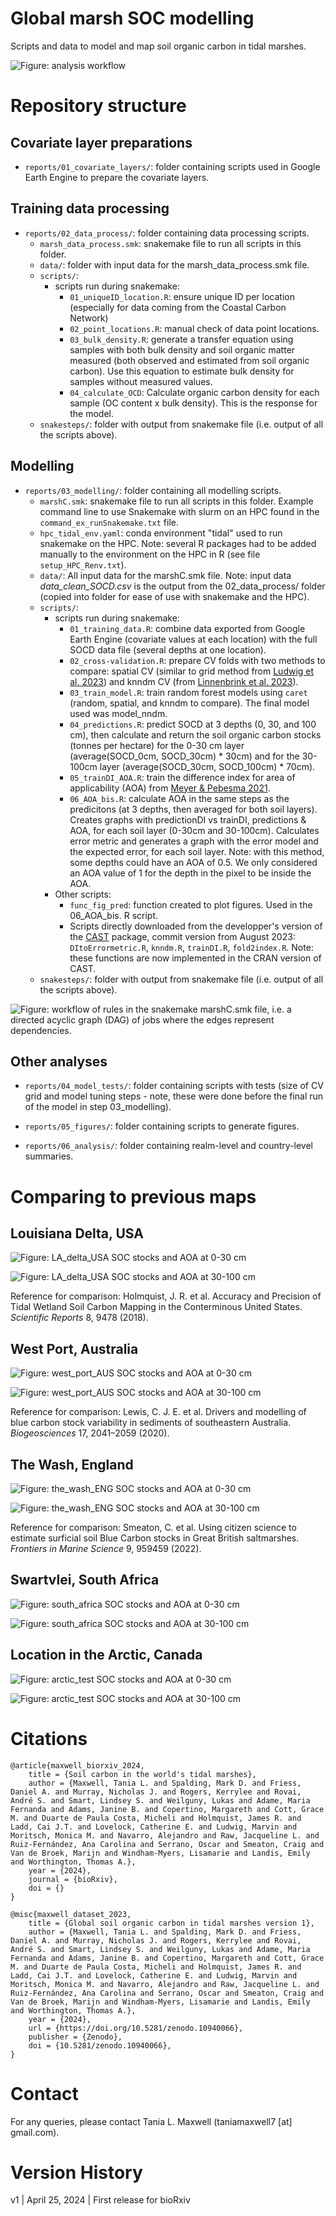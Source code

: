 # Global marsh SOC modelling 
Scripts and data to model and map soil organic carbon in tidal marshes. 

![Figure: analysis workflow](map_workflow_2023-09-22.png)


# Repository structure

## Covariate layer preparations
- `reports/01_covariate_layers/`: folder containing scripts used in Google Earth Engine to prepare the covariate layers. 

## Training data processing 

- `reports/02_data_process/`: folder containing data processing scripts.
    - `marsh_data_process.smk`: snakemake file to run all scripts in this folder. 
    - `data/`: folder with input data for the marsh_data_process.smk file. 
    - `scripts/`: 
        - scripts run during snakemake: 
            -  `01_uniqueID_location.R`: ensure unique ID per location (especially for data coming from the Coastal Carbon Network)
            -  `02_point_locations.R`: manual check of data point locations.
            -  `03_bulk_density.R`: generate a transfer equation using samples with both bulk density and soil organic matter measured (both observed and estimated from soil organic carbon). Use this equation to estimate bulk density for samples without measured values. 
            -  `04_calculate_OCD`: Calculate organic carbon density for each sample (OC content x bulk density). This is the response for the model. 
    - `snakesteps/`: folder with output from snakemake file (i.e. output of all the scripts above).

## Modelling

- `reports/03_modelling/`: folder containing all modelling scripts.
    - `marshC.smk`: snakemake file to run all scripts in this folder. Example command line to use Snakemake with slurm on an HPC found in the `command_ex_runSnakemake.txt` file. 
    - `hpc_tidal_env.yaml`: conda environment "tidal" used to run snakemake on the HPC. Note: several R packages had to be added manually to the environment on the HPC in R (see file `setup_HPC_Renv.txt`).
    - `data/`: All input data for the marshC.smk file. Note: input data *data_clean_SOCD.csv* is the output from the 02_data_process/ folder (copied into folder for ease of use with snakemake and the HPC). 
    - `scripts/`: 
        - scripts run during snakemake: 
            - `01_training_data.R`: combine data exported from Google Earth Engine (covariate values at each location) with the full SOCD data file (several depths at one location).
            - `02_cross-validation.R`: prepare CV folds with two methods to compare: spatial CV (similar to grid method from [Ludwig et al. 2023](https://doi.org/10.1111/geb.13635)) and knndm CV (from [Linnenbrink et al. 2023](http://dx.doi.org/10.5194/egusphere-2023-1308)).
            - `03_train_model.R`: train random forest models using `caret` (random, spatial, and knndm to compare). The final model used was model_nndm.    
            - `04_predictions.R`: predict SOCD at 3 depths (0, 30, and 100 cm), then calculate and return the soil organic carbon stocks (tonnes per hectare) for the 0-30 cm layer (average(SOCD_0cm, SOCD_30cm) * 30cm) and for the 30-100cm layer (average(SOCD_30cm, SOCD_100cm) * 70cm).
            - `05_trainDI_AOA.R`: train the difference index for area of applicability (AOA) from [Meyer & Pebesma 2021](https://doi.org/10.1111/2041-210X.13650). 
            - `06_AOA_bis.R`: calculate AOA in the same steps as the predicitons (at 3 depths, then averaged for both soil layers). Creates graphs with predictionDI vs trainDI, predictions &  AOA, for each soil layer (0-30cm and 30-100cm). Calculates error metric and generates a graph with the error model and the expected error, for each soil layer. Note: with this method, some depths could have an AOA of 0.5. We only considered an AOA value of 1 for the depth in the pixel to be inside the AOA.  
        - Other scripts: 
            - `func_fig_pred`: function created to plot figures. Used in the 06_AOA_bis. R script. 
            - Scripts directly downloaded from the developper's version of the [CAST](https://github.com/HannaMeyer/CAST/tree/master/R) package, commit version from August 2023: `DItoErrormetric.R`, `knndm.R`, `trainDI.R`, `fold2index.R`. Note: these functions are now implemented in the CRAN version of CAST.   
    - `snakesteps/`:  folder with output from snakemake file (i.e. output of all the scripts above).


![Figure: workflow of rules in the snakemake marshC.smk file, i.e. a directed acyclic graph (DAG) of jobs where the edges represent dependencies.](reports/03_modelling/workflow_snakesteps.png)


## Other analyses

- `reports/04_model_tests/`: folder containing scripts with tests (size of CV grid and model tuning steps - note, these were done before the final run of the model in step 03_modelling). 

- `reports/05_figures/`: folder containing scripts to generate figures. 

- `reports/06_analysis/`: folder containing realm-level and country-level summaries. 


#  Comparing to previous maps

## Louisiana Delta, USA

![Figure: LA_delta_USA SOC stocks and AOA at 0-30 cm](reports/03_modelling/snakesteps/08_figures/pred_AOA_0_30_nndm_export_LA_delta_USA_v2.tif.png)

![Figure: LA_delta_USA SOC stocks and AOA at 30-100 cm](reports/03_modelling/snakesteps/08_figures/pred_AOA_30_100_nndm_export_LA_delta_USA_v2.tif.png)

Reference for comparison: Holmquist, J. R. et al. Accuracy and Precision of Tidal Wetland Soil Carbon Mapping in the Conterminous United States. _Scientific Reports_ 8, 9478 (2018).

## West Port, Australia

![Figure: west_port_AUS SOC stocks and AOA at 0-30 cm](reports/03_modelling/snakesteps/08_figures/pred_AOA_0_30_nndm_export_west_port_AUS_v2.tif.png)

![Figure: west_port_AUS SOC stocks and AOA at 30-100 cm](reports/03_modelling/snakesteps/08_figures/pred_AOA_30_100_nndm_export_west_port_AUS_v2.tif.png)

Reference for comparison: Lewis, C. J. E. et al. Drivers and modelling of blue carbon stock variability in sediments of southeastern Australia. _Biogeosciences_ 17, 2041–2059 (2020).

## The Wash, England

![Figure: the_wash_ENG SOC stocks and AOA at 0-30 cm](reports/03_modelling/snakesteps/08_figures/pred_AOA_0_30_nndm_export_the_wash_ENG_v2.tif.png)

![Figure: the_wash_ENG SOC stocks and AOA at 30-100 cm](reports/03_modelling/snakesteps/08_figures/pred_AOA_30_100_nndm_export_the_wash_ENG_v2.tif.png)

Reference for comparison: Smeaton, C. et al. Using citizen science to estimate surficial soil Blue Carbon stocks in Great British saltmarshes. _Frontiers in Marine Science_ 9, 959459 (2022).

## Swartvlei, South Africa

![Figure: south_africa SOC stocks and AOA at 0-30 cm](reports/03_modelling/snakesteps/08_figures/pred_AOA_0_30_nndm_export_south_africa.tif.png)

![Figure: south_africa SOC stocks and AOA at 30-100 cm](reports/03_modelling/snakesteps/08_figures/pred_AOA_30_100_nndm_export_south_africa.tif.png)

## Location in the Arctic, Canada

![Figure: arctic_test SOC stocks and AOA at 0-30 cm](reports/03_modelling/snakesteps/08_figures/pred_AOA_0_30_nndm_export_arctic_test.tif.png)

![Figure: arctic_test SOC stocks and AOA at 30-100 cm](reports/03_modelling/snakesteps/08_figures/pred_AOA_30_100_nndm_export_arctic_test.tif.png)

# Citations

```
@article{maxwell_biorxiv_2024,
    title = {Soil carbon in the world's tidal marshes},
    author = {Maxwell, Tania L. and Spalding, Mark D. and Friess, Daniel A. and Murray, Nicholas J. and Rogers, Kerrylee and Rovai, André S. and Smart, Lindsey S. and Weilguny, Lukas and Adame, Maria Fernanda and Adams, Janine B. and Copertino, Margareth and Cott, Grace M. and Duarte de Paula Costa, Micheli and Holmquist, James R. and Ladd, Cai J.T. and Lovelock, Catherine E. and Ludwig, Marvin and Moritsch, Monica M. and Navarro, Alejandro and Raw, Jacqueline L. and Ruiz-Fernández, Ana Carolina and Serrano, Oscar and Smeaton, Craig and Van de Broek, Marijn and Windham-Myers, Lisamarie and Landis, Emily and Worthington, Thomas A.},
    year = {2024},
    journal = {bioRxiv},
    doi = {}
}

@misc{maxwell_dataset_2023,
    title = {Global soil organic carbon in tidal marshes version 1},
	author = {Maxwell, Tania L. and Spalding, Mark D. and Friess, Daniel A. and Murray, Nicholas J. and Rogers, Kerrylee and Rovai, André S. and Smart, Lindsey S. and Weilguny, Lukas and Adame, Maria Fernanda and Adams, Janine B. and Copertino, Margareth and Cott, Grace M. and Duarte de Paula Costa, Micheli and Holmquist, James R. and Ladd, Cai J.T. and Lovelock, Catherine E. and Ludwig, Marvin and Moritsch, Monica M. and Navarro, Alejandro and Raw, Jacqueline L. and Ruiz-Fernández, Ana Carolina and Serrano, Oscar and Smeaton, Craig and Van de Broek, Marijn and Windham-Myers, Lisamarie and Landis, Emily and Worthington, Thomas A.},
    year = {2024},
    url = {https://doi.org/10.5281/zenodo.10940066},
    publisher = {Zenodo},
    doi = {10.5281/zenodo.10940066},
}
``` 


# Contact 

For any queries, please contact Tania L. Maxwell (taniamaxwell7 [at] gmail.com). 

# Version History 

v1 | April 25, 2024 | First release for bioRxiv 
